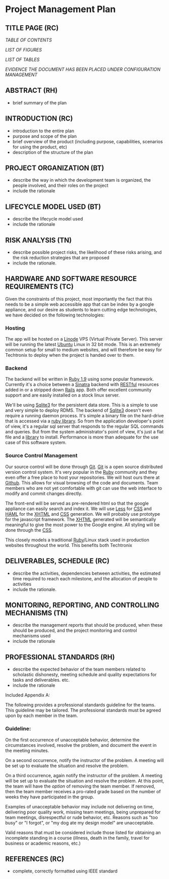 # Project Management Plan
 
## TITLE PAGE (RC)

*TABLE OF CONTENTS*

*LIST OF FIGURES*

*LIST OF TABLES*

*EVIDENCE THE DOCUMENT HAS BEEN PLACED UNDER CONFIGURATION MANAGEMENT*

## ABSTRACT (RH)

 - brief summary of the plan

## INTRODUCTION (RC)

 - introduction to the entire plan
 - purpose and scope of the plan
 - brief overview of the product (including purpose, capabilities, scenarios for using the
product, etc)
 - description of the structure of the plan
 
## PROJECT ORGANIZATION (BT)

 - describe the way in which the development team is organized, the people involved, and
their roles on the project
 - include the rationale

## LIFECYCLE MODEL USED (BT)

 - describe the lifecycle model used
 - include the rationale

## RISK ANALYSIS (TN)

 - describe possible project risks, the likelihood of these risks arising, and the risk reduction
strategies that are proposed
 - include the rationale.

## HARDWARE AND SOFTWARE RESOURCE REQUIREMENTS (TC)

Given the constraints of this project, most importantly the fact that this needs to be a simple web accessible app that can be index by a google appliance, and our desire as students to learn cutting edge technologies, we have decided on the following technologies:

### Hosting

The app will be hosted on a [Linode][] VPS (Virtual Private Server).  This server will be running the latest [Ubuntu][] Linux in 32 bit mode.  This is an extremely common setup for small to medium websites, and will therefore be easy for Techtronix to deploy when the project is handed over to them.

### Backend

The backend will be written in [Ruby 1.9][Ruby] using some popular framework.  Currently it's a choice between a [Sinatra][] backend with [RESTful][] resources added in or a stripped down [Rails][] app.  Both offer excellent community support and are easily installed on a stock linux server.

We'll be using [Sqlite3][] for the persistent data store.  This is a simple to use and very simple to deploy RDMS.  The backend of [Sqlite3][] doesn't even require a running daemon process.  It's simple a binary file on the hard-drive that is accessed via a [ruby library][sqlite3-ruby].  So from the application developer's point of view, it's a regular sql server that responds to the regular SQL commands and queries.  But from the system administrator's point of view, it's just a flat file and a [library][sqlite3-ruby] to install.  Performance is more than adequate for the use case of this software system.

### Source Control Management

Our source control will be done through [Git][].  [Git][] is a open source distributed version control system.  It's very popular in the [Ruby][] community and they even offer a free place to host your repositories.  We will host ours there at [Github][].  This allows for visual browsing of the code and documents.  Team members who are not yet comfortable with git can use the web interface to modify and commit changes directly.

The front-end will be served as pre-rendered html so that the google appliance can easily search and index it.  We will use [Less][] for [CSS][] and [HAML][] for the [XHTML][] and [CSS][] generation.  We will probably use prototype for the javascript framework.  The [XHTML][] generated will be semantically meaningful to give the most power to the Google engine.  All styling will be done through the [CSS][].

This closely models a traditional [Ruby]/Linux stack used in production websites throughout the world.  This benefits both Techtronix

[Linode]: http://www.linode.com/
[Ubuntu]: http://www.ubuntu.com/
[sqlite3-ruby]: http://sqlite-ruby.rubyforge.org/sqlite3/faq.html
[RESTful]: http://en.wikipedia.org/wiki/Representational_State_Transfer
[Sinatra]: http://www.sinatrarb.com/
[Rails]: http://rubyonrails.org/
[Sqlite3]: http://www.sqlite.org/
[XHTML]: http://www.w3schools.com/Xhtml/
[CSS]: http://www.w3.org/Style/CSS/
[Ruby]: http://www.ruby-lang.org/en/
[Git]: http://git-scm.com/
[Less]: http://lesscss.org/
[HAML]: http://haml-lang.com/
[Github]: http://github.com/creationix/numbercatcher/

## DELIVERABLES, SCHEDULE (RC)

 - describe the activities, dependencies between activities, the estimated time required to
reach each milestone, and the allocation of people to activities
 - include the rationale.

## MONITORING, REPORTING, AND CONTROLLING MECHANISMS (TN)

 - describe the management reports that should be produced, when these should be produced,
and the project monitoring and control mechanisms used
 - include the rationale

## PROFESSIONAL STANDARDS (RH)

 - describe the expected behavior of the team members related to scholastic dishonesty,
meeting schedule and quality expectations for tasks and deliverables. etc.
 - include the rationale

Included Appendix A:

The following provides a professional standards guideline for the teams. This guideline may be tailored. The professional standards must be agreed upon by each member in the team.

### Guideline:

On the first occurrence of unacceptable behavior, determine the circumstances involved, resolve the problem, and document the event in the meeting minutes.

On a second occurrence, notify the instructor of the problem. A meeting will be set up to evaluate the situation and resolve the problem.

On a third occurrence, again notify the instructor of the problem. A meeting will be set up to evaluate the situation and resolve the problem. At this point, the team will have the *option* of removing the team member. If removed, then the team member receives a pro-rated grade based on the number of weeks they have participated in the group.

Examples of unacceptable behavior may include not delivering on time, delivering poor quality work, missing team meetings, being unprepared for team meetings, disrespectful or rude behavior, etc. Reasons such as "too busy" or "I forgot", or "my dog ate my design model" are unacceptable.

Valid reasons that must be considered include those listed for obtaining an incomplete standing in a course (illness, death in the family, travel for business or academic reasons, etc.)

## REFERENCES (RC)

 - complete, correctly formatted using IEEE standard

